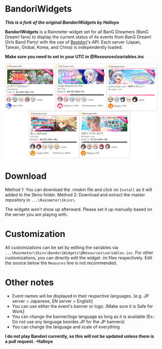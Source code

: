 # BandoriWidgets
***This is a fork of the original BandoriWidgets by Halloyo***

**BandoriWidgets** is a Rainmeter widget set for all BanG Dreamers (BanG Dream! fans) to display the current status of its events from BanG Dream! Girls Band Party! with the use of [Bestdori](https://bestdori.com/)'s API. Each server (Japan, Taiwan, Global, Korea, and China) is independently loaded.

**Make sure you need to set in your UTC in @Resources\variables.inc**

![alt text](/screenshot.png)


# Download
Method 1: You can download the .rmskin file and click on `Install` as it will added to the Skins folder.
Method 2: Download and extract the  master repository in `...\Rainmeter\Skins\`.

The widgets won't show up afterward. Please set it up manually based on the server you are playing with.


# Customization
All customizations can be set by editing the variables via `...\Rainmeter\Skins\BandoriWidgets\@Resources\variables.inc`.
For other customizations, you can directly edit the widget .ini files respectively. Edit the source below the `Measures` line is not recommended.

# Other notes
* Event names will be displayed in their respective languages. [e.g. JP server = Japanese, EN server = English]
* You can use either the event's banner or logo. [Make sure it is Safe for Work]
* You can change the banner/logo language as long as it is available (Ex.: Do not use any language besides JP for the JP banners)
* You can change the language and scale of everything


**I do not play Bandori currently, so this will not be updated unless there is a pull request. -Halloyo**
